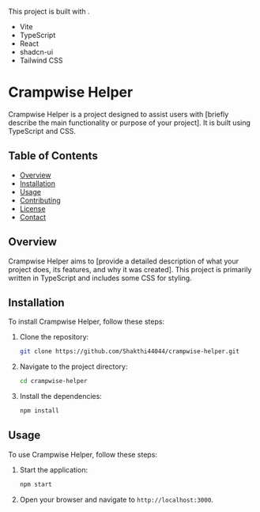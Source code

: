

This project is built with .

- Vite
- TypeScript
- React
- shadcn-ui
- Tailwind CSS

# Crampwise Helper

Crampwise Helper is a project designed to assist users with [briefly describe the main functionality or purpose of your project]. It is built using TypeScript and CSS.

## Table of Contents
- [Overview](#overview)
- [Installation](#installation)
- [Usage](#usage)
- [Contributing](#contributing)
- [License](#license)
- [Contact](#contact)

## Overview
Crampwise Helper aims to [provide a detailed description of what your project does, its features, and why it was created]. This project is primarily written in TypeScript and includes some CSS for styling.

## Installation
To install Crampwise Helper, follow these steps:

1. Clone the repository:
    ```sh
    git clone https://github.com/Shakthi44044/crampwise-helper.git
    ```
2. Navigate to the project directory:
    ```sh
    cd crampwise-helper
    ```
3. Install the dependencies:
    ```sh
    npm install
    ```

## Usage
To use Crampwise Helper, follow these steps:

1. Start the application:
    ```sh
    npm start
    ```
2. Open your browser and navigate to `http://localhost:3000`.


